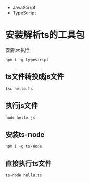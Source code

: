 - JavaScript
- TypeScript



# 安装解析ts的工具包

安装tsc执行

```
npm i -g typescript
```

## ts文件转换成js文件

```
tsc hello.ts
```

## 执行js文件

```
node hello.js
```

## 安装ts-node

```
npm i -g ts-node
```

## 直接执行ts文件

```
ts-node hello.ts
```

